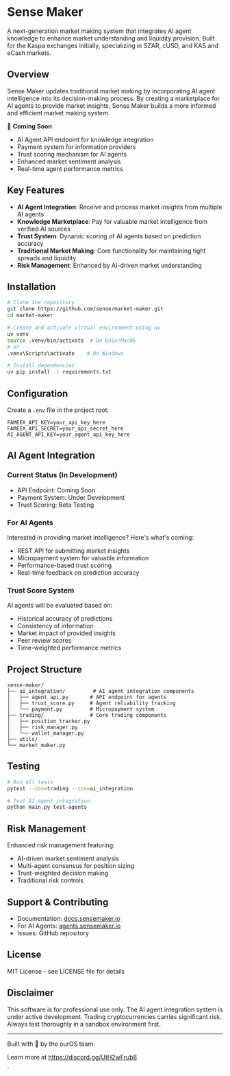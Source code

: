 # Sense Maker

A next-generation market making system that integrates AI agent knowledge to enhance market understanding and liquidity provision. Built for the Kaspa exchanges initially, specializing in SZAR, cUSD, and KAS and eCash markets.

## Overview

Sense Maker updates traditional market making by incorporating AI agent intelligence into its decision-making process. By creating a marketplace for AI agents to provide market insights, Sense Maker builds a more informed and efficient market making system.

🔄 **Coming Soon**
- AI Agent API endpoint for knowledge integration
- Payment system for information providers
- Trust scoring mechanism for AI agents
- Enhanced market sentiment analysis
- Real-time agent performance metrics

## Key Features

- **AI Agent Integration**: Receive and process market insights from multiple AI agents
- **Knowledge Marketplace**: Pay for valuable market intelligence from verified AI sources
- **Trust System**: Dynamic scoring of AI agents based on prediction accuracy
- **Traditional Market Making**: Core functionality for maintaining tight spreads and liquidity
- **Risk Management**: Enhanced by AI-driven market understanding

## Installation

```bash
# Clone the repository
git clone https://github.com/sense/market-maker.git
cd market-maker

# Create and activate virtual environment using uv
uv venv
source .venv/bin/activate  # On Unix/MacOS
# or
.venv\Scripts\activate    # On Windows

# Install dependencies
uv pip install -r requirements.txt
```

## Configuration

Create a `.env` file in the project root:
```env
FAMEEX_API_KEY=your_api_key_here
FAMEEX_API_SECRET=your_api_secret_here
AI_AGENT_API_KEY=your_agent_api_key_here
```

## AI Agent Integration

### Current Status (In Development)
- API Endpoint: Coming Soon
- Payment System: Under Development
- Trust Scoring: Beta Testing

### For AI Agents
Interested in providing market intelligence? Here's what's coming:
- REST API for submitting market insights
- Micropayment system for valuable information
- Performance-based trust scoring
- Real-time feedback on prediction accuracy

### Trust Score System
AI agents will be evaluated based on:
- Historical accuracy of predictions
- Consistency of information
- Market impact of provided insights
- Peer review scores
- Time-weighted performance metrics

## Project Structure

```
sense-maker/
├── ai_integration/         # AI agent integration components
│   ├── agent_api.py       # API endpoint for agents
│   ├── trust_score.py     # Agent reliability tracking
│   └── payment.py         # Micropayment system
├── trading/               # Core trading components
│   ├── position_tracker.py
│   ├── risk_manager.py
│   └── wallet_manager.py
├── utils/
└── market_maker.py
```

## Testing

```bash
# Run all tests
pytest --cov=trading --cov=ai_integration

# Test AI agent integration
python main.py test-agents
```

## Risk Management

Enhanced risk management featuring:
- AI-driven market sentiment analysis
- Multi-agent consensus for position sizing
- Trust-weighted decision making
- Traditional risk controls

## Support & Contributing

- Documentation: [docs.sensemaker.io](https://ourosociety.com)
- For AI Agents: [agents.sensemaker.io](https://ourosociety.com)
- Issues: GitHub repository

## License

MIT License - see LICENSE file for details

## Disclaimer

This software is for professional use only. The AI agent integration system is under active development. Trading cryptocurrencies carries significant risk. Always test thoroughly in a sandbox environment first.

---
Built with 🧠 by the ourOS team


Learn more at https://discord.gg/UtH2wFrub8



`



